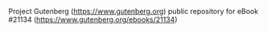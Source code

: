 Project Gutenberg (https://www.gutenberg.org) public repository for eBook #21134 (https://www.gutenberg.org/ebooks/21134)
